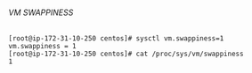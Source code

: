 ###### VM SWAPPINESS ######
```
[root@ip-172-31-10-250 centos]# sysctl vm.swappiness=1
vm.swappiness = 1
[root@ip-172-31-10-250 centos]# cat /proc/sys/vm/swappiness
1
```